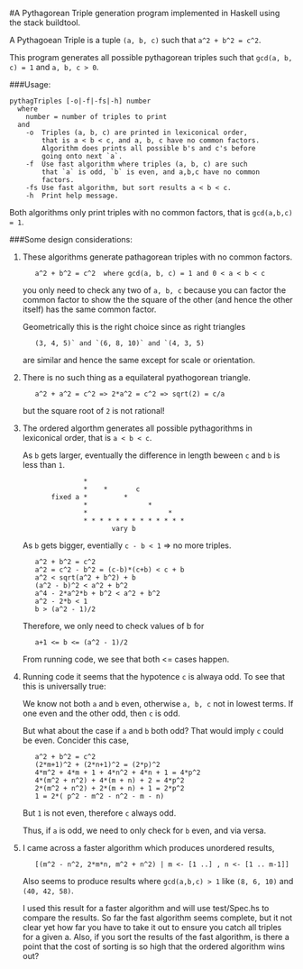 #A Pythagorean Triple generation program implemented in Haskell using the stack buildtool.

A Pythagoean Triple is a tuple `(a, b, c)` such that `a^2 + b^2 = c^2`.

This program generates all possible pythagorean triples such
that `gcd(a, b, c) = 1` and `a, b, c > 0`.

###Usage:
  ```
  pythagTriples [-o|-f|-fs|-h] number
    where
      number = number of triples to print
    and
      -o  Triples (a, b, c) are printed in lexiconical order,
          that is a < b < c, and a, b, c have no common factors.
          Algorithm does prints all possible b's and c's before
          going onto next `a`.
      -f  Use fast algorithm where triples (a, b, c) are such
          that `a` is odd, `b` is even, and a,b,c have no common
          factors.
      -fs Use fast algorithm, but sort results a < b < c.
      -h  Print help message.
  ```   
  Both algorithms only print triples with no common factors, that is `gcd(a,b,c) = 1`.

###Some design considerations:

  1. These algorithms generate pathagorean triples with no common
     factors.

     ```
        a^2 + b^2 = c^2  where gcd(a, b, c) = 1 and 0 < a < b < c
     ```
     you only need to check any two of `a, b, c` because you can factor
     the common factor to show the the square of the other (and
     hence the other itself) has the same common factor.

     Geometrically this is the right choice since as right triangles

     ```
        (3, 4, 5)` and `(6, 8, 10)` and `(4, 3, 5)
     ```
     are similar and hence the same except for scale or orientation.

  2. There is no such thing as a equilateral pyathogorean triangle.

     ```
        a^2 + a^2 = c^2 => 2*a^2 = c^2 => sqrt(2) = c/a
     ```

     but the square root of `2` is not rational!

  3. The ordered algorthm generates all possible pythagorithms in
     lexiconical order, that is `a < b < c`.

     As `b` gets larger, eventually the difference in length beween
     `c` and `b` is less than `1`.

     ```
                    *
                    *    *       c
            fixed a *         * 
                    *               *
                    *                    *
                    * * * * * * * * * * * * * 
                           vary b
     ```
     As `b` gets bigger, eventially `c - b < 1` => no more triples.
     ```
        a^2 + b^2 = c^2
        a^2 = c^2 - b^2 = (c-b)*(c+b) < c + b
        a^2 < sqrt(a^2 + b^2) + b
        (a^2 - b)^2 < a^2 + b^2
        a^4 - 2*a^2*b + b^2 < a^2 + b^2
        a^2 - 2*b < 1
        b > (a^2 - 1)/2
     ```
     Therefore, we only need to check values of b for
     ```
        a+1 <= b <= (a^2 - 1)/2
     ```
     From running code, we see that both <= cases happen.

  4. Running code it seems that the hypotence `c` is alwaya odd.
     To see that this is universally true:

     We know not both `a` and `b` even, otherwise `a, b, c` not in lowest
     terms.  If one even and the other odd, then `c` is odd.

     But what about the case if `a` and `b` both odd?  That would
     imply `c` could be even.  Concider this case,

     ```
        a^2 + b^2 = c^2
        (2*m+1)^2 + (2*n+1)^2 = (2*p)^2
        4*m^2 + 4*m + 1 + 4*n^2 + 4*n + 1 = 4*p^2
        4*(m^2 + n^2) + 4*(m + n) + 2 = 4*p^2
        2*(m^2 + n^2) + 2*(m + n) + 1 = 2*p^2
        1 = 2*( p^2 - m^2 - n^2 - m - n)
     ```
     But `1` is not even, therefore `c` always odd.

     Thus, if `a` is odd, we need to only check for `b` even, and via versa.

  5. I came across a faster algorithm which produces unordered results,
     ```
        [(m^2 - n^2, 2*m*n, m^2 + n^2) | m <- [1 ..] , n <- [1 .. m-1]]
     ```

     Also seems to produce results where `gcd(a,b,c) > 1`
     like `(8, 6, 10)` and `(40, 42, 58)`.

     I used this result for a faster algorithm and will use
     test/Spec.hs to compare the results.  So far the fast
     algorithm seems complete, but it not clear yet how far
     you have to take it out to ensure you catch all triples
     for a given a.  Also, if you sort the results of the fast
     algorithm, is there a point that the cost of sorting is
     so high that the ordered algorithm wins out?
